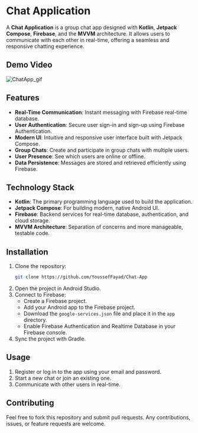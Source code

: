 # Chat Application

A **Chat Application** is a group chat app designed with **Kotlin**, **Jetpack Compose**, **Firebase**, and the **MVVM** architecture. It allows users to communicate with each other in real-time, offering a seamless and responsive chatting experience.

## Demo Video

![ChatApp_gif](https://github.com/user-attachments/assets/8c4c1b8e-f8e5-43a6-ba8f-78ba538ed7ef)


## Features

- **Real-Time Communication**: Instant messaging with Firebase real-time database.
- **User Authentication**: Secure user sign-in and sign-up using Firebase Authentication.
- **Modern UI**: Intuitive and responsive user interface built with Jetpack Compose.
- **Group Chats**: Create and participate in group chats with multiple users.
- **User Presence**: See which users are online or offline.
- **Data Persistence**: Messages are stored and retrieved efficiently using Firebase.

## Technology Stack

- **Kotlin**: The primary programming language used to build the application.
- **Jetpack Compose**: For building modern, native Android UI.
- **Firebase**: Backend services for real-time database, authentication, and cloud storage.
- **MVVM Architecture**: Separation of concerns and more manageable, testable code.

## Installation

1. Clone the repository:
   ```bash
   git clone https://github.com/YoussefFayad/Chat-App
   ```
2. Open the project in Android Studio.
3. Connect to Firebase:
   - Create a Firebase project.
   - Add your Android app to the Firebase project.
   - Download the `google-services.json` file and place it in the `app` directory.
   - Enable Firebase Authentication and Realtime Database in your Firebase console.
4. Sync the project with Gradle.

## Usage

1. Register or log in to the app using your email and password.
2. Start a new chat or join an existing one.
3. Communicate with other users in real-time.


## Contributing

Feel free to fork this repository and submit pull requests. Any contributions, issues, or feature requests are welcome.


